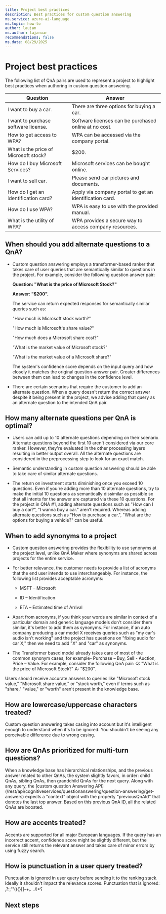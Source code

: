 ```yaml
---
title: Project best practices
description: Best practices for custom question answering
ms.service: azure-ai-language
ms.topic: how-to
author: laujan
ms.author: lajanuar
recommendations: false
ms.date: 08/29/2025
---
```


# Project best practices

The following list of QnA pairs are used to represent a project to highlight best practices when authoring in custom question answering. 

|Question                             |Answer                                                 | 
|-------------------------------------|-------------------------------------------------------|
|I want to buy a car.                 |There are three options for buying a car.              |
|I want to purchase software license. |Software licenses can be purchased online at no cost.  |
|How to get access to WPA?            |WPA can be accessed via the company portal.            |
|What is the price of Microsoft stock?|$200.                                                  |
|How do I buy Microsoft Services?     |Microsoft services can be bought online.               |
|I want to sell car.                  |Please send car pictures and documents.                |
|How do I get an identification card? |Apply via company portal to get an identification card.|
|How do I use WPA?                    |WPA is easy to use with the provided manual.           |
|What is the utility of WPA?          |WPA provides a secure way to access company resources. |

## When should you add alternate questions to a QnA?

- Custom question answering employs a transformer-based ranker that takes care of user queries that are semantically similar to questions in the project. For example, consider the following question answer pair:

   **Question: "What is the price of Microsoft Stock?"**

   **Answer: "$200".**

   The service can return expected responses for semantically similar queries such as:

   "How much is Microsoft stock worth?"

   "How much is Microsoft's share value?"

   "How much does a Microsoft share cost?"

   "What is the market value of Microsoft stock?"

   "What is the market value of a Microsoft share?"

   The system's confidence score depends on the input query and how closely it matches the original question-answer pair. Greater differences between them can lead to changes in the confidence level.

- There are certain scenarios that require the customer to add an alternate question. When a query doesn't return the correct answer despite it being present in the project, we advise adding that query as an alternate question to the intended QnA pair.

## How many alternate questions per QnA is optimal?

- Users can add up to 10 alternate questions depending on their scenario. Alternate questions beyond the first 10 aren't considered via our core ranker. However, they're evaluated in the other processing layers resulting in better output overall. All the alternate questions are considered in the preprocessing step to look for an exact match.

- Semantic understanding in custom question answering should be able to take care of similar alternate questions.

- The return on investment starts diminishing once you exceed 10 questions. Even if you're adding more than 10 alternate questions, try to make the initial 10 questions as semantically dissimilar as possible so that all intents for the answer are captured via these 10 questions. For the project in QNA #1, adding alternate questions such as "How can I buy a car?", "I wanna buy a car." aren't required. Whereas adding alternate questions such as "How to purchase a car.", "What are the options for buying a vehicle?" can be useful.

## When to add synonyms to a project

- Custom question answering provides the flexibility to use synonyms at the project level, unlike QnA Maker where synonyms are shared across projects for the entire service.

- For better relevance, the customer needs to provide a list of acronyms that the end user intends to use interchangeably. For instance, the following list provides acceptable acronyms:

   * MSFT – Microsoft

   * ID – Identification

   * ETA – Estimated time of Arrival

- Apart from acronyms, if you think your words are similar in context of a particular domain and generic language models don't consider them similar, it's better to add them as synonyms. For instance, if an auto company producing a car model X receives queries such as "my car's audio isn't working" and the project has questions on "fixing audio for car X," then we need to add "X" and "car" as synonyms.

- The Transformer based model already takes care of most of the common synonym cases, for example- Purchase – Buy, Sell - Auction, Price – Value. For example, consider the following QnA pair: Q: "What is the price of Microsoft Stock?" A: "$200".

Users should receive accurate answers to queries like "Microsoft stock value," "Microsoft share value," or "stock worth," even if terms such as "share," "value," or "worth" aren't present in the knowledge base.

## How are lowercase/uppercase characters treated?

Custom question answering takes casing into account but it's intelligent enough to understand when it's to be ignored. You shouldn't be seeing any perceivable difference due to wrong casing.

## How are QnAs prioritized for multi-turn questions?

When a knowledge base has hierarchical relationships, and the previous answer related to other QnAs, the system slightly favors, in order: child QnAs, sibling QnAs, then grandchild QnAs for the next query. Along with any query, the [custom question Answering API] (/rest/api/cognitiveservices/questionanswering/question-answering/get-answers) expects a "context" object with the property "previousQnAId" that denotes the last top answer. Based on this previous QnA ID, all the related QnAs are boosted.

## How are accents treated?

Accents are supported for all major European languages. If the query has an incorrect accent, confidence score might be slightly different, but the service still returns the relevant answer and takes care of minor errors by using fuzzy search.

## How is punctuation in a user query treated?

Punctuation is ignored in user query before sending it to the ranking stack. Ideally it shouldn't impact the relevance scores. Punctuation that is ignored:  ,?:;\"'(){}[]-+。./!*؟

## Next steps

